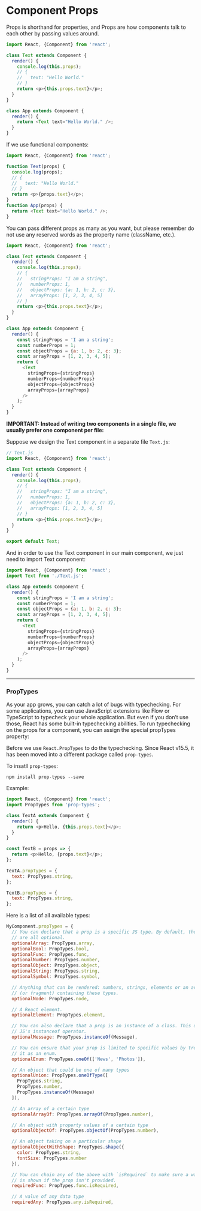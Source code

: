 # Component Props

Props is shorthand for properties, and Props are how components talk to each other by passing values around.

```js
import React, {Component} from 'react';

class Text extends Component {
  render() {
    console.log(this.props);
    // {
    //   text: "Hello World."
    // }
    return <p>{this.props.text}</p>;
  }
}

class App extends Component {
  render() {
    return <Text text="Hello World." />;
  }
}
```

If we use functional components:

```js
import React, {Component} from 'react';

function Text(props) {
  console.log(props);
  // {
  //   text: "Hello World."
  // }
  return <p>{props.text}</p>;
}
function App(props) {
  return <Text text="Hello World." />;
}
```

You can pass different props as many as you want, but please remember do not use any reserved words as the property name (className, etc.).

```js
import React, {Component} from 'react';

class Text extends Component {
  render() {
    console.log(this.props);
    // {
    //   stringProps: "I am a string",
    //   numberProps: 1,
    //   objectProps: {a: 1, b: 2, c: 3},
    //   arrayProps: [1, 2, 3, 4, 5]
    // }
    return <p>{this.props.text}</p>;
  }
}

class App extends Component {
  render() {
    const stringProps = 'I am a string';
    const numberProps = 1;
    const objectProps = {a: 1, b: 2, c: 3};
    const arrayProps = [1, 2, 3, 4, 5];
    return (
      <Text
        stringProps={stringProps}
        numberProps={numberProps}
        objectProps={objectProps}
        arrayProps={arrayProps}
      />
    );
  }
}
```

**IMPORTANT: Instead of writing two components in a single file, we usually prefer one component per file:**

Suppose we design the Text component in a separate file `Text.js`:

```js
// Text.js
import React, {Component} from 'react';

class Text extends Component {
  render() {
    console.log(this.props);
    // {
    //   stringProps: "I am a string",
    //   numberProps: 1,
    //   objectProps: {a: 1, b: 2, c: 3},
    //   arrayProps: [1, 2, 3, 4, 5]
    // }
    return <p>{this.props.text}</p>;
  }
}

export default Text;
```

And in order to use the Text component in our main component, we just need to import Text component:

```js
import React, {Component} from 'react';
import Text from './Text.js';

class App extends Component {
  render() {
    const stringProps = 'I am a string';
    const numberProps = 1;
    const objectProps = {a: 1, b: 2, c: 3};
    const arrayProps = [1, 2, 3, 4, 5];
    return (
      <Text
        stringProps={stringProps}
        numberProps={numberProps}
        objectProps={objectProps}
        arrayProps={arrayProps}
      />
    );
  }
}
```

---

### PropTypes

As your app grows, you can catch a lot of bugs with typechecking. For some applications, you can use JavaScript extensions like Flow or TypeScript to typecheck your whole application. But even if you don’t use those, React has some built-in typechecking abilities. To run typechecking on the props for a component, you can assign the special propTypes property:

Before we use `React.PropTypes` to do the typechecking. Since React v15.5, it has been moved into a different package called `prop-types`.

To insatll `prop-types`:

```
npm install prop-types --save
```

Example:

```js
import React, {Component} from 'react';
import PropTypes from 'prop-types';

class TextA extends Component {
  render() {
    return <p>Hello, {this.props.text}</p>;
  }
}

const TextB = props => {
  return <p>Hello, {props.text}</p>;
};

TextA.propTypes = {
  text: PropTypes.string,
};

TextB.propTypes = {
  text: PropTypes.string,
};
```

Here is a list of all available types:

```js
MyComponent.propTypes = {
  // You can declare that a prop is a specific JS type. By default, these
  // are all optional.
  optionalArray: PropTypes.array,
  optionalBool: PropTypes.bool,
  optionalFunc: PropTypes.func,
  optionalNumber: PropTypes.number,
  optionalObject: PropTypes.object,
  optionalString: PropTypes.string,
  optionalSymbol: PropTypes.symbol,

  // Anything that can be rendered: numbers, strings, elements or an array
  // (or fragment) containing these types.
  optionalNode: PropTypes.node,

  // A React element.
  optionalElement: PropTypes.element,

  // You can also declare that a prop is an instance of a class. This uses
  // JS's instanceof operator.
  optionalMessage: PropTypes.instanceOf(Message),

  // You can ensure that your prop is limited to specific values by treating
  // it as an enum.
  optionalEnum: PropTypes.oneOf(['News', 'Photos']),

  // An object that could be one of many types
  optionalUnion: PropTypes.oneOfType([
    PropTypes.string,
    PropTypes.number,
    PropTypes.instanceOf(Message)
  ]),

  // An array of a certain type
  optionalArrayOf: PropTypes.arrayOf(PropTypes.number),

  // An object with property values of a certain type
  optionalObjectOf: PropTypes.objectOf(PropTypes.number),

  // An object taking on a particular shape
  optionalObjectWithShape: PropTypes.shape({
    color: PropTypes.string,
    fontSize: PropTypes.number
  }),

  // You can chain any of the above with `isRequired` to make sure a warning
  // is shown if the prop isn't provided.
  requiredFunc: PropTypes.func.isRequired,

  // A value of any data type
  requiredAny: PropTypes.any.isRequired,
```
